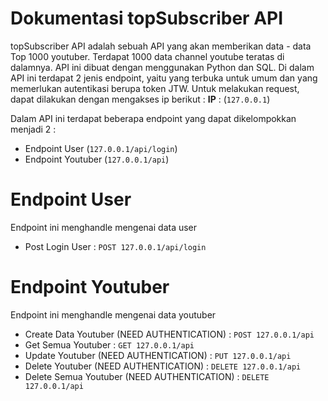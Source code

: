 # Dokumentasi topSubscriber API
topSubscriber API adalah sebuah API yang akan memberikan data - data Top 1000 youtuber.
Terdapat 1000 data channel youtube teratas di dalamnya.
API ini dibuat dengan menggunakan Python dan SQL.
Di dalam API ini terdapat 2 jenis endpoint, yaitu yang terbuka untuk umum dan yang memerlukan autentikasi berupa token JTW.
Untuk melakukan request, dapat dilakukan dengan mengakses ip berikut :
**IP** : (`127.0.0.1`)

Dalam API ini terdapat beberapa endpoint yang dapat dikelompokkan menjadi 2 :

  * Endpoint User (`127.0.0.1/api/login`)
  * Endpoint Youtuber (`127.0.0.1/api`)
  
# Endpoint User
Endpoint ini menghandle mengenai data user
  * Post Login User : `POST 127.0.0.1/api/login`
  
# Endpoint Youtuber
Endpoint ini menghandle mengenai data youtuber
  * Create Data Youtuber (NEED AUTHENTICATION) : `POST 127.0.0.1/api`
  * Get Semua Youtuber : `GET 127.0.0.1/api`
  * Update Youtuber (NEED AUTHENTICATION) : `PUT 127.0.0.1/api`
  * Delete Youtuber (NEED AUTHENTICATION) : `DELETE 127.0.0.1/api`
  * Delete Semua Youtuber (NEED AUTHENTICATION) : `DELETE 127.0.0.1/api`
